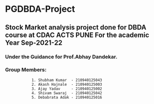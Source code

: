 # PGDBDA-Project
## Stock Market analysis project done for DBDA course at CDAC ACTS PUNE For the academic Year Sep-2021-22
### Under the Guidance for Prof.Abhay Dandekar.
### Group Members:
                1. Shubham Kumar  - 210940125043
                2. Akash Hajnale  - 210940125003
                3. Ajay Yadav     - 210940125002
                4. Shivam Swaraj  - 210940125042
                5. Debabrata Adak - 210940125016
                

